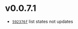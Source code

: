 # v0.0.7.1
 * [`592376f`](https://github.com/lucaspopp0/hass-updatemanager/commit/592376f) list states not updates

